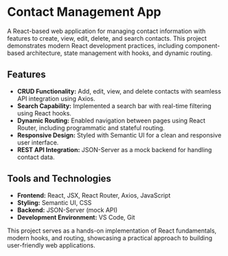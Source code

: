 
# Contact Management App

A React-based web application for managing contact information with features to create, view, edit, delete, and search contacts. This project demonstrates modern React development practices, including component-based architecture, state management with hooks, and dynamic routing.

## Features
- **CRUD Functionality:** Add, edit, view, and delete contacts with seamless API integration using Axios.
- **Search Capability:** Implemented a search bar with real-time filtering using React hooks.
- **Dynamic Routing:** Enabled navigation between pages using React Router, including programmatic and stateful routing.
- **Responsive Design:** Styled with Semantic UI for a clean and responsive user interface.
- **REST API Integration:** JSON-Server as a mock backend for handling contact data.

## Tools and Technologies
- **Frontend:** React, JSX, React Router, Axios, JavaScript
- **Styling:** Semantic UI, CSS
- **Backend:** JSON-Server (mock API)
- **Development Environment:** VS Code, Git

This project serves as a hands-on implementation of React fundamentals, modern hooks, and routing, showcasing a practical approach to building user-friendly web applications. 
